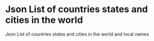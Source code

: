 # Json List of countries states and cities in the world 
 Json List of countries states and cities in the world  and local names
